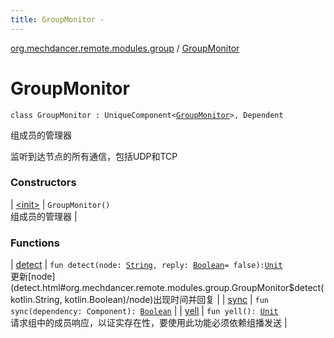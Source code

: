 ```yaml
---
title: GroupMonitor - 
---
```


[org.mechdancer.remote.modules.group](../index.html) / [GroupMonitor](./index.html)

# GroupMonitor

`class GroupMonitor : UniqueComponent<`[`GroupMonitor`](./index.html)`>, Dependent`

组成员的管理器

监听到达节点的所有通信，包括UDP和TCP

### Constructors

| [&lt;init&gt;](-init-.html) | `GroupMonitor()`<br>组成员的管理器 |

### Functions

| [detect](detect.html) | `fun detect(node: `[`String`](https://kotlinlang.org/api/latest/jvm/stdlib/kotlin/-string/index.html)`, reply: `[`Boolean`](https://kotlinlang.org/api/latest/jvm/stdlib/kotlin/-boolean/index.html)` = false): `[`Unit`](https://kotlinlang.org/api/latest/jvm/stdlib/kotlin/-unit/index.html)<br>更新[node](detect.html#org.mechdancer.remote.modules.group.GroupMonitor$detect(kotlin.String, kotlin.Boolean)/node)出现时间并回复 |
| [sync](sync.html) | `fun sync(dependency: Component): `[`Boolean`](https://kotlinlang.org/api/latest/jvm/stdlib/kotlin/-boolean/index.html) |
| [yell](yell.html) | `fun yell(): `[`Unit`](https://kotlinlang.org/api/latest/jvm/stdlib/kotlin/-unit/index.html)<br>请求组中的成员响应，以证实存在性，要使用此功能必须依赖组播发送 |

